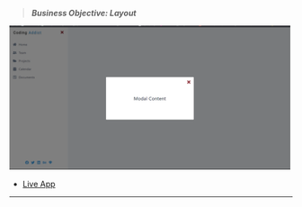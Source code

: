 > **_Business Objective: Layout_**

<img src="notes/app.png" width="500">

- [Live App](https://react-vite-projects-12-sidebar.netlify.app/)

---
